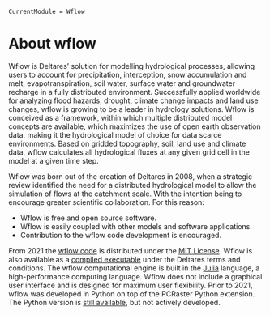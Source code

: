 ```@meta
CurrentModule = Wflow
```

# About wflow

Wflow is Deltares’ solution for modelling hydrological processes, allowing users to account
for precipitation, interception, snow accumulation and melt, evapotranspiration, soil water,
surface water and groundwater recharge in a fully distributed environment. Successfully
applied worldwide for analyzing flood hazards, drought, climate change impacts and land use
changes, wflow is growing to be a leader in hydrology solutions. Wflow is conceived as a
framework, within which multiple distributed model concepts are available, which maximizes
the use of open earth observation data, making it the hydrological model of choice for data
scarce environments. Based on gridded topography, soil, land use and climate data, wflow
calculates all hydrological fluxes at any given grid cell in the model at a given time step.

Wflow was born out of the creation of Deltares in 2008, when a strategic review identified
the need for a distributed hydrological model to allow the simulation of flows at the
catchment scale. With the intention being to encourage greater scientific collaboration.
For this reason:

   * Wflow is free and open source software.
   * Wflow is easily coupled with other models and software applications.
   * Contribution to the wflow code development is encouraged.

From 2021 the [wflow code](https://github.com/Deltares/Wflow.jl) is distributed under the
[MIT License](https://github.com/Deltares/Wflow.jl/blob/master/LICENSE). Wflow is also
available as a [compiled executable](https://download.deltares.nl/en/download/wflow/) under
the Deltares terms and conditions. The wflow computational engine is built in the
[Julia](https://julialang.org/) language, a high-performance computing language.
Wflow does not include a graphical user interface and is designed for maximum user
flexibility. Prior to 2021, wflow was developed in Python on top of the PCRaster Python
extension. The Python version is [still available](https://github.com/openstreams/wflow),
but not actively developed.
